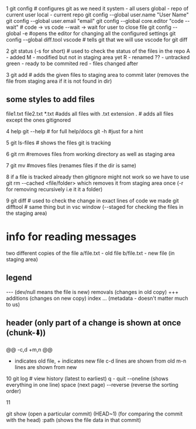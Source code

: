 1 
git config # configures git as we need it
system - all users
global - repo of current user
local - current repo
git config --global user.name "User Name"
git config --global user.email "email"
git config --global core.editor "code --wait" # code -> vs code --wait -> wait for user to close file
git config --global -e #opens the editor for changing all the configured settings
git config --global diff.tool vscode # tells git that we will use vscode for git diff


2 
git status (-s for short) # used to check the status of the files in the repo
A - added
M - modified but not in staging area yet
R - renamed
?? - untracked
green - ready to be commited
red - files changed after 


3 
git add # adds the given files to staging area to commit later (removes the file from staging area if it is not found in dir)
## some styles to add files 
file1.txt file2.txt
\*.txt #adds all files with .txt extension
. # adds all files except the ones gitignored


4 
help
git <command> --help # for full help/docs
git <command> -h #just for a hint


5 
git ls-files # shows the files git is tracking


6 
git rm #removes files from working directory as well as staging area


7 
git mv #moves files (renames files if the dir is same)


8 
if a file is tracked already then gitignore might not work so we have to use 
git rm --cached <file/folder> which removes it from staging area once 
(-r for removing recursively i.e it it a folder)


9 
git diff # used to check the change in exact lines of code we made
git difftool # same thing but in vsc window
(--staged for checking the files in the staging area)
# info for reading <git diff> messages
two different copies of the file
a/file.txt - old file
b/file.txt - new file (in staging area)
## legend
--- (dev/null means the file is new) removals (changes in old copy)
+++ additions (changes on new copy)
index ... (metadata - doesn't matter much to us)

## header (only part of a change is shown at once (chunk-⬇️))
@@ -c,d +m,n @@  
- indicates old file, + indicates new file
c-d lines are shown from old
m-n lines are shown from new



10
git log # view history (latest to earliest)
 q - quit
 --oneline (shows everything in one line)
 space (next page)
 --reverse (reverse the sorting order)

 11

 git show (open a particular commit)
 (HEAD~1) (for comparing the commit with the head)
 :path (shows the file data in that commit)